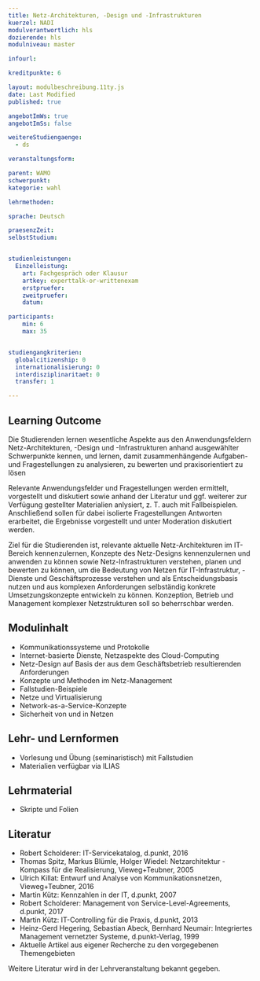 ```yaml
---
title: Netz-Architekturen, -Design und -Infrastrukturen
kuerzel: NADI
modulverantwortlich: hls
dozierende: hls
modulniveau: master

infourl: 

kreditpunkte: 6

layout: modulbeschreibung.11ty.js
date: Last Modified
published: true

angebotImWs: true
angebotImSs: false

weitereStudiengaenge: 
  - ds

veranstaltungsform: 

parent: WAMO
schwerpunkt:
kategorie: wahl

lehrmethoden:

sprache: Deutsch

praesenzZeit: 
selbstStudium: 


studienleistungen:
  Einzelleistung:
    art: Fachgespräch oder Klausur
    artkey: experttalk-or-writtenexam
    erstpruefer: 
    zweitpruefer: 
    datum:

participants: 
    min: 6
    max: 35


studiengangkriterien:
  globalcitizenship: 0
  internationalisierung: 0
  interdisziplinaritaet: 0
  transfer: 1

---
```



## Learning Outcome


Die Studierenden lernen wesentliche Aspekte aus den Anwendungsfeldern Netz-Architekturen, -Design und -Infrastrukturen
anhand ausgewählter Schwerpunkte kennen, und lernen, damit zusammenhängende Aufgaben- und Fragestellungen zu analysieren,
zu bewerten und praxisorientiert zu lösen


Relevante Anwendungsfelder und Fragestellungen werden ermittelt, vorgestellt und diskutiert sowie anhand der Literatur und ggf. weiterer
zur Verfügung gestellter Materialien anlysiert, z. T. auch mit Fallbeispielen. Anschließend sollen für dabei isolierte Fragestellungen
Antworten erarbeitet, die Ergebnisse vorgestellt und unter Moderation diskutiert werden.


Ziel für die Studierenden ist, relevante aktuelle Netz-Architekturen im IT-Bereich kennenzulernen, Konzepte des Netz-Designs kennenzulernen und
anwenden zu können sowie Netz-Infrastrukturen verstehen, planen und bewerten zu können, um die Bedeutung von Netzen für IT-Infrastruktur, -Dienste
und Geschäftsprozesse verstehen und als Entscheidungsbasis nutzen und aus komplexen Anforderungen selbständig konkrete Umsetzungskonzepte
entwickeln zu können. Konzeption, Betrieb und Management komplexer Netzstrukturen soll so beherrschbar werden.

## Modulinhalt

* Kommunikationssysteme und Protokolle
* Internet-basierte Dienste, Netzaspekte des Cloud-Computing
* Netz-Design auf Basis der aus dem Geschäftsbetrieb resultierenden Anforderungen
* Konzepte und Methoden im Netz-Management
* Fallstudien-Beispiele
* Netze und Virtualisierung
* Network-as-a-Service-Konzepte
* Sicherheit von und in Netzen

## Lehr- und Lernformen

* Vorlesung und Übung (seminaristisch) mit Fallstudien
* Materialien verfügbar via ILIAS

## Lehrmaterial

*   Skripte und Folien

## Literatur

* Robert Scholderer: IT-Servicekatalog, d.punkt, 2016
* Thomas Spitz, Markus Blümle, Holger Wiedel: Netzarchitektur - Kompass für die Realisierung, Vieweg+Teubner, 2005
* Ulrich Killat: Entwurf und Analyse von Kommunikationsnetzen, Vieweg+Teubner, 2016
* Martin Kütz: Kennzahlen in der IT, d.punkt, 2007
* Robert Scholderer: Management von Service-Level-Agreements, d.punkt, 2017
* Martin Kütz: IT-Controlling für die Praxis, d.punkt, 2013
* Heinz-Gerd Hegering, Sebastian Abeck, Bernhard Neumair: Integriertes Management vernetzter Systeme, d.punkt-Verlag, 1999
* Aktuelle Artikel aus eigener Recherche zu den vorgegebenen Themengebieten

Weitere Literatur wird in der Lehrveranstaltung bekannt gegeben.
